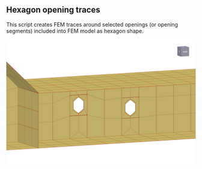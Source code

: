 ## Hexagon opening traces

This script creates FEM traces around selected openings (or opening segments) included into FEM model as hexagon shape.

![hexagonTraces](https://github.com/napa-lh/scripts/raw/master/FEM/HexagonOpeningTraces/IMAGE.png)
